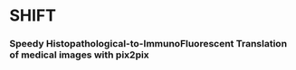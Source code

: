 # **SHIFT** 
### **S**peedy **H**istopathological-to-**I**mmunoFluorescent **T**ranslation of medical images with pix2pix
